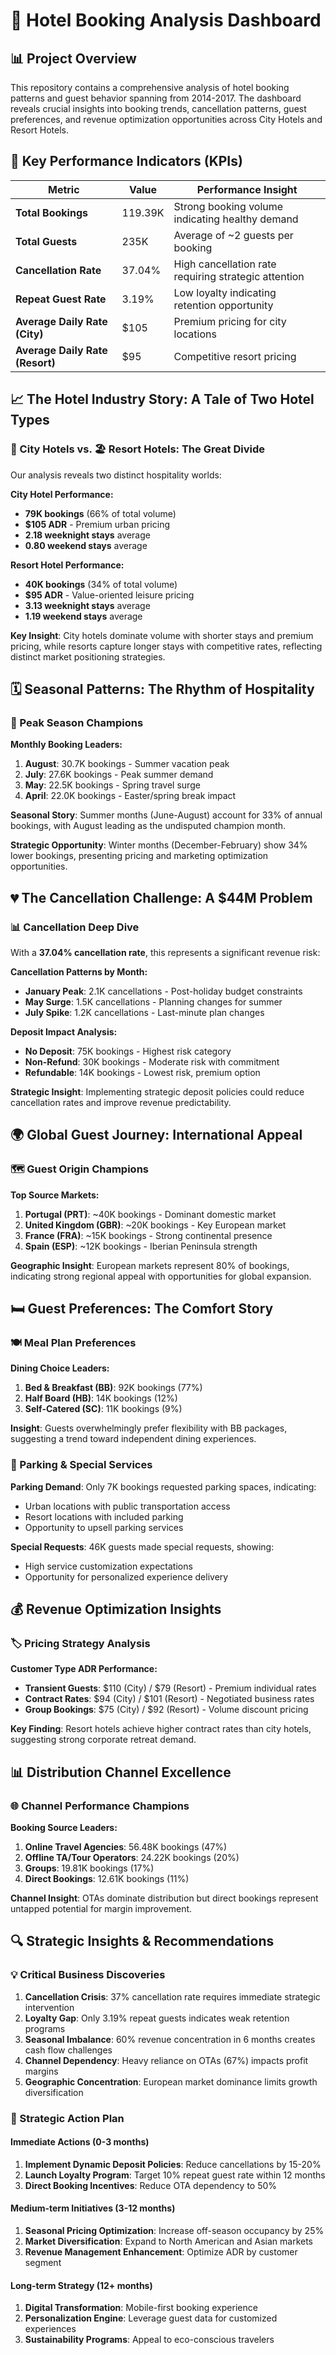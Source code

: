 # 🏨 Hotel Booking Analysis Dashboard

## 📊 Project Overview

This repository contains a comprehensive analysis of hotel booking patterns and guest behavior spanning from 2014-2017. The dashboard reveals crucial insights into booking trends, cancellation patterns, guest preferences, and revenue optimization opportunities across City Hotels and Resort Hotels.

## 🎯 Key Performance Indicators (KPIs)

| Metric | Value | Performance Insight |
|--------|--------|---------------------|
| **Total Bookings** | 119.39K | Strong booking volume indicating healthy demand |
| **Total Guests** | 235K | Average of ~2 guests per booking |
| **Cancellation Rate** | 37.04% | High cancellation rate requiring strategic attention |
| **Repeat Guest Rate** | 3.19% | Low loyalty indicating retention opportunity |
| **Average Daily Rate (City)** | $105 | Premium pricing for city locations |
| **Average Daily Rate (Resort)** | $95 | Competitive resort pricing |

## 📈 The Hotel Industry Story: A Tale of Two Hotel Types

### 🌆 City Hotels vs. 🏖️ Resort Hotels: The Great Divide

Our analysis reveals two distinct hospitality worlds:

**City Hotel Performance:**
- **79K bookings** (66% of total volume)
- **$105 ADR** - Premium urban pricing
- **2.18 weeknight stays** average
- **0.80 weekend stays** average

**Resort Hotel Performance:**
- **40K bookings** (34% of total volume)  
- **$95 ADR** - Value-oriented leisure pricing
- **3.13 weeknight stays** average
- **1.19 weekend stays** average

**Key Insight**: City hotels dominate volume with shorter stays and premium pricing, while resorts capture longer stays with competitive rates, reflecting distinct market positioning strategies.

## 🗓️ Seasonal Patterns: The Rhythm of Hospitality

### 📅 Peak Season Champions

**Monthly Booking Leaders:**
1. **August**: 30.7K bookings - Summer vacation peak
2. **July**: 27.6K bookings - Peak summer demand  
3. **May**: 22.5K bookings - Spring travel surge
4. **April**: 22.0K bookings - Easter/spring break impact

**Seasonal Story**: Summer months (June-August) account for 33% of annual bookings, with August leading as the undisputed champion month.

**Strategic Opportunity**: Winter months (December-February) show 34% lower bookings, presenting pricing and marketing optimization opportunities.

## 💔 The Cancellation Challenge: A $44M Problem

### 📊 Cancellation Deep Dive

With a **37.04% cancellation rate**, this represents a significant revenue risk:

**Cancellation Patterns by Month:**
- **January Peak**: 2.1K cancellations - Post-holiday budget constraints
- **May Surge**: 1.5K cancellations - Planning changes for summer
- **July Spike**: 1.2K cancellations - Last-minute plan changes

**Deposit Impact Analysis:**
- **No Deposit**: 75K bookings - Highest risk category
- **Non-Refund**: 30K bookings - Moderate risk with commitment
- **Refundable**: 14K bookings - Lowest risk, premium option

**Strategic Insight**: Implementing strategic deposit policies could reduce cancellation rates and improve revenue predictability.

## 🌍 Global Guest Journey: International Appeal

### 🗺️ Guest Origin Champions

**Top Source Markets:**
1. **Portugal (PRT)**: ~40K bookings - Dominant domestic market
2. **United Kingdom (GBR)**: ~20K bookings - Key European market
3. **France (FRA)**: ~15K bookings - Strong continental presence
4. **Spain (ESP)**: ~12K bookings - Iberian Peninsula strength

**Geographic Insight**: European markets represent 80% of bookings, indicating strong regional appeal with opportunities for global expansion.

## 🛏️ Guest Preferences: The Comfort Story

### 🍽️ Meal Plan Preferences

**Dining Choice Leaders:**
1. **Bed & Breakfast (BB)**: 92K bookings (77%)
2. **Half Board (HB)**: 14K bookings (12%)
3. **Self-Catered (SC)**: 11K bookings (9%)

**Insight**: Guests overwhelmingly prefer flexibility with BB packages, suggesting a trend toward independent dining experiences.

### 🚗 Parking & Special Services

**Parking Demand**: Only 7K bookings requested parking spaces, indicating:
- Urban locations with public transportation access
- Resort locations with included parking
- Opportunity to upsell parking services

**Special Requests**: 46K guests made special requests, showing:
- High service customization expectations
- Opportunity for personalized experience delivery

## 💰 Revenue Optimization Insights

### 🏷️ Pricing Strategy Analysis

**Customer Type ADR Performance:**
- **Transient Guests**: $110 (City) / $79 (Resort) - Premium individual rates
- **Contract Rates**: $94 (City) / $101 (Resort) - Negotiated business rates  
- **Group Bookings**: $75 (City) / $92 (Resort) - Volume discount pricing

**Key Finding**: Resort hotels achieve higher contract rates than city hotels, suggesting strong corporate retreat demand.

## 📊 Distribution Channel Excellence

### 🌐 Channel Performance Champions

**Booking Source Leaders:**
1. **Online Travel Agencies**: 56.48K bookings (47%)
2. **Offline TA/Tour Operators**: 24.22K bookings (20%) 
3. **Groups**: 19.81K bookings (17%)
4. **Direct Bookings**: 12.61K bookings (11%)

**Channel Insight**: OTAs dominate distribution but direct bookings represent untapped potential for margin improvement.

## 🔍 Strategic Insights & Recommendations

### 💡 Critical Business Discoveries

1. **Cancellation Crisis**: 37% cancellation rate requires immediate strategic intervention
2. **Loyalty Gap**: Only 3.19% repeat guests indicates weak retention programs
3. **Seasonal Imbalance**: 60% revenue concentration in 6 months creates cash flow challenges
4. **Channel Dependency**: Heavy reliance on OTAs (67%) impacts profit margins
5. **Geographic Concentration**: European market dominance limits growth diversification

### 🎯 Strategic Action Plan

#### Immediate Actions (0-3 months)
1. **Implement Dynamic Deposit Policies**: Reduce cancellations by 15-20%
2. **Launch Loyalty Program**: Target 10% repeat guest rate within 12 months
3. **Direct Booking Incentives**: Reduce OTA dependency to 50%

#### Medium-term Initiatives (3-12 months)
1. **Seasonal Pricing Optimization**: Increase off-season occupancy by 25%
2. **Market Diversification**: Expand to North American and Asian markets
3. **Revenue Management Enhancement**: Optimize ADR by customer segment

#### Long-term Strategy (12+ months)
1. **Digital Transformation**: Mobile-first booking experience
2. **Personalization Engine**: Leverage guest data for customized experiences
3. **Sustainability Programs**: Appeal to eco-conscious travelers




